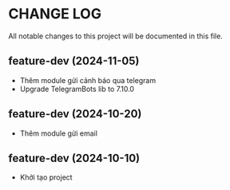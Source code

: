 # CHANGE LOG
All notable changes to this project will be documented in this file.

## feature-dev (2024-11-05)
- Thêm module gửi cảnh báo qua telegram
- Upgrade TelegramBots lib to 7.10.0

## feature-dev (2024-10-20)
- Thêm module gửi email

## feature-dev (2024-10-10)
- Khởi tạo project